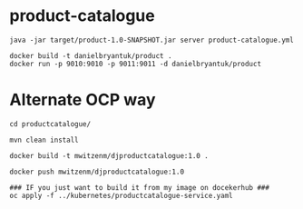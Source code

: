 product-catalogue
=================
```
java -jar target/product-1.0-SNAPSHOT.jar server product-catalogue.yml

docker build -t danielbryantuk/product .
docker run -p 9010:9010 -p 9011:9011 -d danielbryantuk/product
```

Alternate OCP way
=================
```
cd productcatalogue/

mvn clean install

docker build -t mwitzenm/djproductcatalogue:1.0 .

docker push mwitzenm/djproductcatalogue:1.0

### IF you just want to build it from my image on docekerhub ###
oc apply -f ../kubernetes/productcatalogue-service.yaml
```
